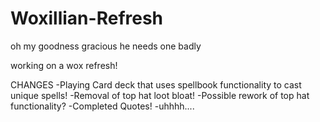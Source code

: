 # Woxillian-Refresh
oh my goodness gracious he needs one badly

working on a wox refresh!

CHANGES
-Playing Card deck that uses spellbook functionality to cast unique spells!
-Removal of top hat loot bloat!
-Possible rework of top hat functionality?
-Completed Quotes!
-uhhhh....
